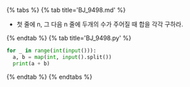 {% tabs %}
{% tab title='BJ_9498.md' %}

* 첫 줄에 n, 그 다음 n 줄에 두개의 수가 주어질 때 합을 각각 구하라.

{% endtab %}
{% tab title='BJ_9498.py' %}

```py
for _ in range(int(input())):
  a, b = map(int, input().split())
  print(a + b)
```

{% endtab %}
{% endtabs %}

